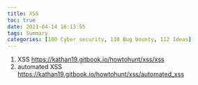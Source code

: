 ```yaml
---
title: XSS
toc: true
date: 2021-04-14 16:13:55
tags: Summary
categories: [100 Cyber security, 110 Bug bounty, 112 Ideas]
---
```


1. XSS https://kathan19.gitbook.io/howtohunt/xss/xss
1. automated XSS https://kathan19.gitbook.io/howtohunt/xss/automated_xss
